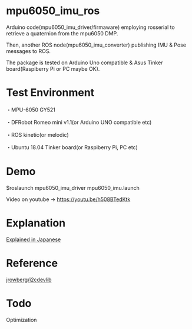 # mpu6050_imu_ros

Arduino code(mpu6050_imu_driver/firmaware) employing rosserial to retrieve a quaternion from the mpu6050 DMP. 

Then, another ROS node(mpu6050_imu_converter) publishing IMU & Pose messages to ROS. 

The package is tested on Arduino Uno compatible & Asus Tinker board(Raspiberry Pi or PC maybe OK).

# Test Environment

・MPU-6050 GY521

・DFRobot Romeo mini v1.1(or Arduino UNO compatible etc)

・ROS kinetic(or melodic)

・Ubuntu 18.04 Tinker board(or Raspiberry Pi, PC etc)

# Demo

$roslaunch mpu6050_imu_driver mpu6050_imu.launch

Video on youtube -> https://youtu.be/h508BTedKtk

# Explanation

<a href="https://memo.soarcloud.com/mpu6050%e3%82%92%e3%83%ad%e3%83%9c%e3%83%83%e3%83%88%e3%81%ab%e7%b5%84%e3%81%bf%e8%be%bc%e3%82%82%e3%81%86/">Explained in Japanese</a>

# Reference

<a href="https://github.com/jrowberg/i2cdevlib">jrowberg/i2cdevlib</a>

# Todo

Optimization
